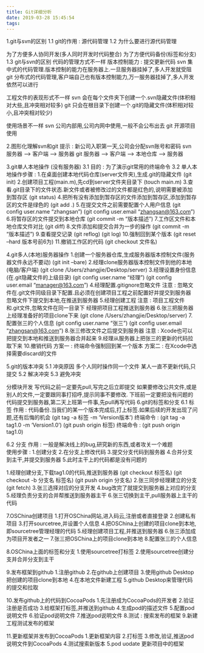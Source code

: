 ```yaml
---
title: Git详细分析
date: 2019-03-28 15:45:54
tags:
---
```

1.git与svn的区别
1.1 git的作用 : 源代码管理
1.2 为什么要进行源代码管理


为了方便多人协同开发(多人同时开发时代码整合)
为了方便代码备份(标签和分支)
1.3 git与svn的区别
代码的管理方式不一样
版本控制能力 : 提交更新代码
svn 集中式的代码管理.版本控制的能力在服务器上.一旦服务器挂掉了,多人开发就受阻
git 分布式的代码管理,客户端自己也有版本控制能力,万一服务器挂掉了,多人开发依然可以进行

<!-- more -->

工程文件的表现形式不一样
svn 会在每个文件夹下创建一个.svn隐藏文件(体积相对大些,且冲突相对较多)
git 只会在根目录下创建一个.git的隐藏文件(体积相对较小,且冲突相对较少)

使用场景不一样
svn 公司内部用,公司内网中使用,一般不会公布出去
git 开源项目使用

2.图形化理解svn和git
提示 : 新公司入职第一天,公司会分配svn账号和密码
svn 服务器 –> 客户端 –> 服务器
git 服务器 –> 客户端 –> 本地仓库 –> 服务器

3.git单人本地操作 (没有服务器)
3.1 目的 : 为了演示git常用的终端命令
3.2 单人本地操作步骤 :
1.在桌面创建本地代码仓库(server文件夹),生成.git的隐藏文件
(git init)
2.创建项目工程(main.m),先cd到server文件夹目录下
(touch main.m)
3.查看.git目录下的文件状态.新文件或者被修改过的文件都是红色的,说明需要被添加到暂存区
(git status)
4.把所有没有添加到暂存区的文件添加到暂存区,添加到暂存区的文件是绿色的
(git add .)
5.在提交文件之前需要配置个人用户信息
(git config user.name “zhangsan”)
(git config user.email “zhangsan@163.com”)
6.将暂存区的文件提交到本地仓库
(git commit -m “版本描述”)
7.工作区文件和本地仓库文件对比
(git diff)
8.文件添加和提交合并为一步的操作
(git commit -m “版本描述”)
9.查看提交记录
(git reflog) (git log)
10.强制回到某个版本
(git reset –hard 版本号前6为)
11.撤销工作区的代码
(git checkout 文件名)

4.git多人(本地)服务器操作
1.创建一个服务器仓库,生成服务器版本控制文件(服务器文件永远不要动)
(git init –bare)
2.经理clone服务器版本控制文件到他的本地(电脑/客户端)
(git clone /Users/zhangjie/Desktop/server)
3.经理设置身份信息(在.git隐藏文件的上级目录)
(git config user.name “经理”)
(git config user.email “manager@163.com”)
4.经理配置.gitignore忽略文件
注意 : 忽略文件在.git文件同级目录下配置.且必须在创建项目工程之前配置好并提交到服务器
忽略文件下提交到本地,在推送到服务器
5.经理创建工程
注意 : 项目工程文件和.git文件,忽略文件在同一目录下
经理把项目工程推送到服务器
6.张三把服务器上经理准备好的项目clone下来
(git clone /Users/zhangjie/Desktop/server)
7.配置张三的个人信息
(git config user.name “张三”)
(git config user.email “zhangsan@163.com”)
8.张三修改文件之后提交到服务器
注意 : Xcode也可以把提交到本地和推送到服务器合并起来
9.经理从服务器上把张三的更新的代码拉取下来
10.撤销代码
方案一 : 终端命令强制回到某一个版本
方案二 : 在Xcode中选择需要discard的文件

5.git的版本冲突
5.1 冲突原因
多个人同时操作同一个文件
某人一直不更新代码,只提交
5.2 解决冲突
5.3 避免冲突

分模块开发
写代码之前一定要先pull,写完之后立即提交
如果要修改公共文件,或是别人的文件,一定要跟同事打招呼,提示同事不要修改.
下班前一定要把没有问题的代码提交到服务器,第二天上班第一件事,先pull再写代码
6.git的标签和分支
6.1 标签
作用 : 代码备份.当我们的某一个版本完成后,打上标签.如果后续的开发出现了问题,还有后悔的机会
(git tag -a 标签 -m ‘Version版本’)
终端命令 : (git tag -a tag1.0 -m ‘Version1.0’)
(git push origin 标签)
终端命令 : (git push origin tag1.0)

6.2 分支
作用 : 一般是解决线上的bug,研究新的东西,或者攻关一个难题\
使用步骤 :
1.创建分支
2.在分支上修改代码
3.提交分支代码到服务器
4.合并分支到主干,并提交到服务器
5.此时主干上的代码都是没有问题的

1.经理创建分支,下载tag1.0的代码,推送到服务器
(git checkout 标签名)
(git checkout -b 分支名 标签名)
(git push origin 分支名)
2.张三同步经理建立的分支
(git fetch)
3.张三选择对应的分支开发
4.bug改完了就提交到服务器上对应的分支
5.经理负责分支的合并帮推送到服务器主干
6.张三切换到主干,pull服务器上主干的代码

7.OSChina创建项目
1.打开OSChina网站,进入码云,注册或者直接登录
2.创建私有项目
3.打开sourcetree,并设置个人信息
4.把OSChina上创建的项目clone到本地,即sourcetree管理经理的代码
5.经理创建项目工程,并推送到服务器
6.张三添加成为项目开发者之一
7.张三把OSChina上的项目clone到本地
8.配置张三的个人信息

8.OSChina上面的标签和分支
1.使用sourcetree打标签
2.使用sourcetree创建分支并合并分支到主干

9.发布框架到github
1.注册github
2.在github上创建项目
3.使用github Desktop把创建的项目clone到本地
4.在本地文件新建工程
5.github Desktop来管理代码的提交和拉取

10.发布github上的代码到CocoaPods
1.先注册成为CocoaPods的开发者
2.验证注册是否成功
3.给框架打标签,并推送到github
4.生成pod的描述文件
5.配置pod说明文件
6.验证pod说明文件
7.推送pod说明文件
8.测试 : 搜索发布的框架
9.新建工程测试发布的框架

11.更新框架并发布到CocoaPods
1.更新框架内容
2.打标签
3.修改,验证,推送pod说明文件到CocoaPods
4.测试搜索新版本
5.pod uodate 更新项目中的框架


